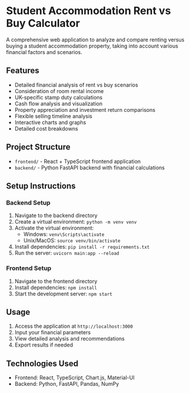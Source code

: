 # Student Accommodation Rent vs Buy Calculator

A comprehensive web application to analyze and compare renting versus buying a student accommodation property, taking into account various financial factors and scenarios.

## Features

- Detailed financial analysis of rent vs buy scenarios
- Consideration of room rental income
- UK-specific stamp duty calculations
- Cash flow analysis and visualization
- Property appreciation and investment return comparisons
- Flexible selling timeline analysis
- Interactive charts and graphs
- Detailed cost breakdowns

## Project Structure

- `frontend/` - React + TypeScript frontend application
- `backend/` - Python FastAPI backend with financial calculations

## Setup Instructions

### Backend Setup
1. Navigate to the backend directory
2. Create a virtual environment: `python -m venv venv`
3. Activate the virtual environment:
   - Windows: `venv\Scripts\activate`
   - Unix/MacOS: `source venv/bin/activate`
4. Install dependencies: `pip install -r requirements.txt`
5. Run the server: `uvicorn main:app --reload`

### Frontend Setup
1. Navigate to the frontend directory
2. Install dependencies: `npm install`
3. Start the development server: `npm start`

## Usage

1. Access the application at `http://localhost:3000`
2. Input your financial parameters
3. View detailed analysis and recommendations
4. Export results if needed

## Technologies Used

- Frontend: React, TypeScript, Chart.js, Material-UI
- Backend: Python, FastAPI, Pandas, NumPy 